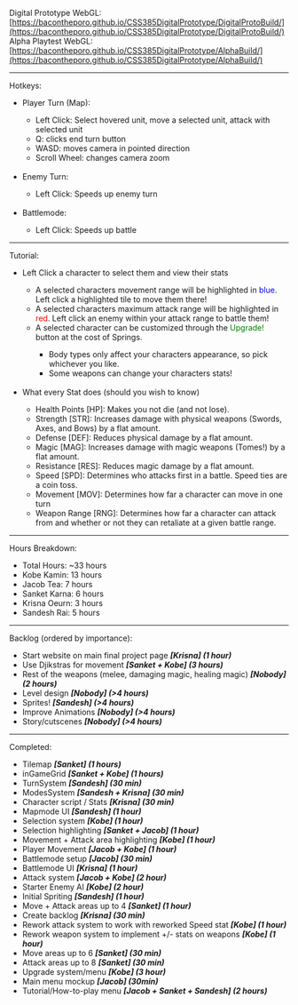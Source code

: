 Digital Prototype WebGL: [https://bacontheporo.github.io/CSS385DigitalPrototype/DigitalProtoBuild/](https://bacontheporo.github.io/CSS385DigitalPrototype/DigitalProtoBuild/) <br>
Alpha Playtest WebGL: [https://bacontheporo.github.io/CSS385DigitalPrototype/AlphaBuild/](https://bacontheporo.github.io/CSS385DigitalPrototype/AlphaBuild/) <br>

***

Hotkeys:
<ul> 
 <li> Player Turn (Map): </li>
 <ul>
  <li> Left Click: Select hovered unit, move a selected unit, attack with selected unit </li>
  <li> Q: clicks end turn button </li>
  <li> WASD: moves camera in pointed direction </li>
  <li> Scroll Wheel: changes camera zoom </li>
 </ul>
 <br>
 <li> Enemy Turn: </li>
 <ul> 
  <li> Left Click: Speeds up enemy turn </li>
 </ul>
 <br>
 <li> Battlemode: </li>
 <ul>
  <li> Left Click: Speeds up battle </li>
 </ul>
</ul>

***

Tutorial:
<ul> 
 <li> Left Click a character to select them and view their stats </li>
 <ul>
  <li> A selected characters movement range will be highlighted in <span style="color:blue"> blue</span>. Left click a highlighted tile to move them there! </li> 
  <li> A selected characters maximum attack range will be highlighted in <span style="color:red"> red</span>. Left click an enemy within your attack range to battle them! </li> 
  <li> A selected character can be customized through the <span style="color:green"> Upgrade!</span> button at the cost of Springs. </li> 
  <ul>
   <li> Body types only affect your characters appearance, so pick whichever you like. </li>
   <li> Some weapons can change your characters stats! </li>
  </ul>
 </ul>
 <br>
 <li> What every Stat does (should you wish to know) </li>
  <ul>
  <li> Health Points [HP]: Makes you not die (and not lose). </li>
  <li> Strength [STR]: Increases damage with physical weapons (Swords, Axes, and Bows) by a flat amount. </li>
  <li> Defense [DEF]: Reduces physical damage by a flat amount. </li>
  <li> Magic [MAG]: Increases damage with magic weapons (Tomes!) by a flat amount. </li>
  <li> Resistance [RES]: Reduces magic damage by a flat amount. </li>
  <li> Speed [SPD]: Determines who attacks first in a battle. Speed ties are a coin toss. </li>
  <li> Movement [MOV]: Determines how far a character can move in one turn </li>
  <li> Weapon Range [RNG]: Determines how far a character can attack from and whether or not they can retaliate at a given battle range. </li>
 </ul>
</ul>

*** 

Hours Breakdown: 
<ul>
  <li> Total Hours: ~33 hours </li>
  <li> Kobe Kamin: 13 hours </li>
  <li> Jacob Tea: 7 hours </li>
  <li> Sanket Karna: 6 hours </li>
  <li> Krisna Oeurn: 3 hours </li>
  <li> Sandesh Rai: 5 hours </li>
 </ul>

***

Backlog (ordered by importance): 
<ul>
 <li> Start website on main final project page <em><strong>[Krisna] (1 hour)</strong></em> </li>
 <li> Use Djikstras for movement <em><strong>[Sanket + Kobe] (3 hours)</strong></em> </li>
 <li> Rest of the weapons (melee, damaging magic, healing magic) <em><strong>[Nobody] (2 hours)</strong></em> </li>
 <li> Level design <em><strong>[Nobody] (>4 hours)</strong></em>  </li>
 <li> Sprites! <em><strong>[Sandesh] (>4 hours)</strong></em> </li>
 <li> Improve Animations <em><strong>[Nobody] (>4 hours) </strong></em> </li>
 <li> Story/cutscenes <em><strong>[Nobody] (>4 hours)</strong> </em> </li>
</ul>

***

Completed:
<ul>
 <li> Tilemap <em><strong>[Sanket] (1 hours)</strong></em> </li>
 <li> inGameGrid <em><strong>[Sanket + Kobe] (1 hours)</strong></em>  </li>
 <li> TurnSystem <em><strong>[Sandesh] (30 min)</strong></em>  </li>
 <li> ModesSystem <em><strong>[Sandesh + Krisna] (30 min)</strong></em>  </li>
 <li> Character script / Stats <em><strong>[Krisna] (30 min)</strong></em>  </li>
 <li> Mapmode UI <em><strong>[Sandesh] (1 hour)</strong></em>  </li>
 <li> Selection system <em><strong>[Kobe] (1 hour)</strong></em>  </li>
 <li> Selection highlighting <em><strong>[Sanket + Jacob] (1 hour)</strong></em>  </li>
 <li> Movement + Attack area highlighting <em><strong>[Kobe] (1 hour)</strong></em>  </li>
 <li> Player Movement <em><strong>[Jacob + Kobe] (1 hour)</strong></em>  </li>
 <li> Battlemode setup <em><strong>[Jacob] (30 min)</strong></em>  </li>
 <li> Battlemode UI <em><strong>[Krisna] (1 hour)</strong></em>  </li>
 <li> Attack system <em><strong>[Jacob + Kobe] (2 hour)</strong></em>  </li>
 <li> Starter Enemy AI <em><strong>[Kobe] (2 hour)</strong></em> </li>
 <li> Initial Spriting <em><strong>[Sandesh] (1 hour)</strong></em> </li>
 <li> Move + Attack areas up to 4 <em><strong>[Sanket] (1 hour)</strong></em> </li>
 <li> Create backlog <em><strong>[Krisna] (30 min)</strong></em> </li>
 <li> Rework attack system to work with reworked Speed stat <em><strong>[Kobe] (1 hour)</strong></em> </li>
 <li> Rework weapon system to implement +/- stats on weapons <em><strong>[Kobe] (1 hour)</strong></em> </li>
 <li> Move areas up to 6 <em><strong>[Sanket] (30 min)</strong></em> </li>
 <li> Attack areas up to 8 <em><strong>[Sanket] (30 min)</strong></em> </li>
 <li> Upgrade system/menu <em><strong>[Kobe] (3 hour)</strong></em>  </li>
 <li> Main menu mockup <em><strong>[Jacob] (30min)</strong></em>  </li>
 <li> Tutorial/How-to-play menu <em><strong>[Jacob + Sanket + Sandesh] (2 hours)</strong></em>  </li>
</ul>
